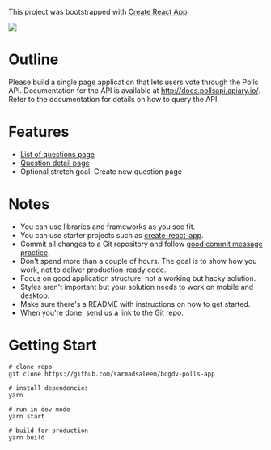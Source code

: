 This project was bootstrapped with [Create React App](https://github.com/facebookincubator/create-react-app).

![](demo.gif)

# Outline

Please build a single page application that lets users vote through the Polls
API. Documentation for the API is available at http://docs.pollsapi.apiary.io/. Refer to the documentation for details on how to query the API.

# Features

- [List of questions page](http://pasteboard.co/8AReDrPvo.jpg)
- [Question detail page](http://pasteboard.co/8ARC7212L.jpg)
- Optional stretch goal: Create new question page

# Notes

- You can use libraries and frameworks as you see fit.
- You can use starter projects such as
  [create-react-app](https://github.com/facebookincubator/create-react-app).
- Commit all changes to a Git repository and follow
  [good commit message practice](https://chris.beams.io/posts/git-commit/).
- Don't spend more than a couple of hours. The goal is to show how you work,
  not to deliver production-ready code.
- Focus on good application structure, not a working but hacky solution.
- Styles aren't important but your solution needs to work on mobile and desktop.
- Make sure there's a README with instructions on how to get started.
- When you're done, send us a link to the Git repo.

# Getting Start

```
# clone repo
git clone https://github.com/sarmadsaleem/bcgdv-polls-app

# install dependencies
yarn

# run in dev mode
yarn start

# build for production
yarn build
```
